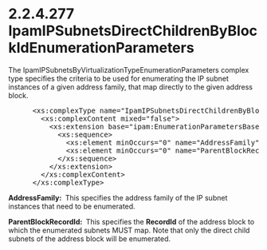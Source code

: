 <html dir="LTR" xmlns:mshelp="http://msdn.microsoft.com/mshelp" xmlns:ddue="http://ddue.schemas.microsoft.com/authoring/2003/5" xmlns:xlink="http://www.w3.org/1999/xlink" xmlns:tool="http://www.microsoft.com/tooltip">
 <body>
 <div id="header">
 <h1 class="heading">2.2.4.277 IpamIPSubnetsDirectChildrenByBlockIdEnumerationParameters</h1>
 </div>
 <div id="mainSection">
 <div id="mainBody">
 <div id="allHistory" class="saveHistory"></div>
 <div id="sectionSection0" class="section" name="collapseableSection">
 

<p>The IpamIPSubnetsByVirtualizationTypeEnumerationParameters
complex type specifies the criteria to be used for enumerating the IP subnet
instances of a given address family, that map directly to the given address
block.</p>

<dl>
<dd>
<div><pre> &lt;xs:complexType name=&quot;IpamIPSubnetsDirectChildrenByBlockIdEnumerationParameters&quot;&gt;
   &lt;xs:complexContent mixed=&quot;false&quot;&gt;
     &lt;xs:extension base=&quot;ipam:EnumerationParametersBase&quot;&gt;
       &lt;xs:sequence&gt;
         &lt;xs:element minOccurs=&quot;0&quot; name=&quot;AddressFamily&quot; type=&quot;syssock:AddressFamily&quot; /&gt;
         &lt;xs:element minOccurs=&quot;0&quot; name=&quot;ParentBlockRecordId&quot; type=&quot;xsd:long&quot; /&gt;
       &lt;/xs:sequence&gt;
     &lt;/xs:extension&gt;
   &lt;/xs:complexContent&gt;
 &lt;/xs:complexType&gt;
</pre></div>
</dd></dl>

<p><b>AddressFamily: </b> This specifies the address
family of the IP subnet instances that need to be enumerated.</p>

<p><b>ParentBlockRecordId: </b> This specifies the <b>RecordId</b>
of the address block to which the enumerated subnets MUST map. Note that only
the direct child subnets of the address block will be enumerated.</p>


 </div>
 </div>
 </div>
 </body>
</html>
